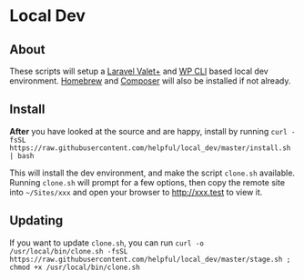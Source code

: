 Local Dev
=============

## About
These scripts will setup a [Laravel Valet+](https://github.com/weprovide/valet-plus) and [WP CLI](https://wp-cli.org/) based local dev environment. [Homebrew](https://brew.sh) and [Composer](https://getcomposer.org/) will also be installed if not already.

## Install
**After** you have looked at the source and are happy, install by running `curl -fsSL https://raw.githubusercontent.com/helpful/local_dev/master/install.sh | bash`

This will install the dev environment, and make the script `clone.sh` available. Running `clone.sh` will prompt for a few options, then copy the remote site into `~/Sites/xxx` and open your browser to http://xxx.test to view it.

## Updating
If you want to update `clone.sh`, you can run `curl -o /usr/local/bin/clone.sh -fsSL https://raw.githubusercontent.com/helpful/local_dev/master/stage.sh ; chmod +x /usr/local/bin/clone.sh`
